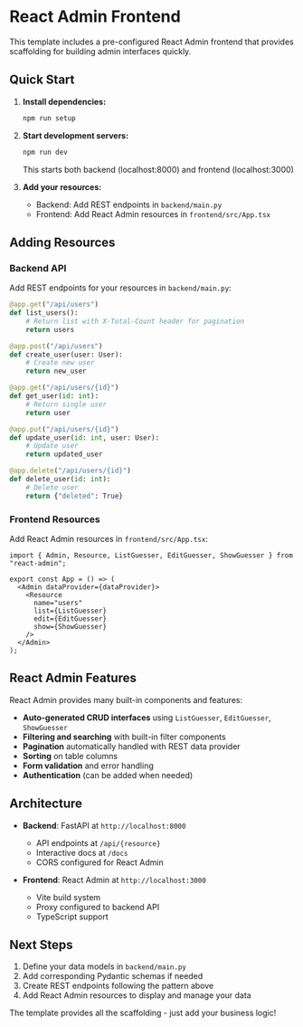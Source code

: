 # React Admin Frontend

This template includes a pre-configured React Admin frontend that provides scaffolding for building admin interfaces quickly.

## Quick Start

1. **Install dependencies:**
   ```bash
   npm run setup
   ```

2. **Start development servers:**
   ```bash
   npm run dev
   ```
   This starts both backend (localhost:8000) and frontend (localhost:3000)

3. **Add your resources:**
   - Backend: Add REST endpoints in `backend/main.py`
   - Frontend: Add React Admin resources in `frontend/src/App.tsx`

## Adding Resources

### Backend API
Add REST endpoints for your resources in `backend/main.py`:

```python
@app.get("/api/users")
def list_users():
    # Return list with X-Total-Count header for pagination
    return users

@app.post("/api/users") 
def create_user(user: User):
    # Create new user
    return new_user

@app.get("/api/users/{id}")
def get_user(id: int):
    # Return single user
    return user

@app.put("/api/users/{id}")
def update_user(id: int, user: User):
    # Update user
    return updated_user

@app.delete("/api/users/{id}")
def delete_user(id: int):
    # Delete user
    return {"deleted": True}
```

### Frontend Resources
Add React Admin resources in `frontend/src/App.tsx`:

```tsx
import { Admin, Resource, ListGuesser, EditGuesser, ShowGuesser } from "react-admin";

export const App = () => (
  <Admin dataProvider={dataProvider}>
    <Resource 
      name="users" 
      list={ListGuesser}
      edit={EditGuesser}
      show={ShowGuesser}
    />
  </Admin>
);
```

## React Admin Features

React Admin provides many built-in components and features:

- **Auto-generated CRUD interfaces** using `ListGuesser`, `EditGuesser`, `ShowGuesser`  
- **Filtering and searching** with built-in filter components
- **Pagination** automatically handled with REST data provider
- **Sorting** on table columns
- **Form validation** and error handling
- **Authentication** (can be added when needed)

## Architecture

- **Backend**: FastAPI at `http://localhost:8000`
  - API endpoints at `/api/{resource}`
  - Interactive docs at `/docs`
  - CORS configured for React Admin
  
- **Frontend**: React Admin at `http://localhost:3000`
  - Vite build system
  - Proxy configured to backend API
  - TypeScript support

## Next Steps

1. Define your data models in `backend/main.py`
2. Add corresponding Pydantic schemas if needed
3. Create REST endpoints following the pattern above
4. Add React Admin resources to display and manage your data

The template provides all the scaffolding - just add your business logic!